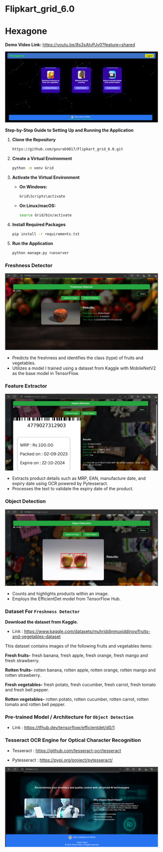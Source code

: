 
# Flipkart_grid_6.0

# Hexagone
**Demo Video Link:** https://youtu.be/8s3sAIvPJv0?feature=shared


![Hexagone](https://raw.githubusercontent.com/gourab9817/Flipkart_grid_6.0/main/Photos/Website_Home.png)


**Step-by-Step Guide to Setting Up and Running the Application**

1. **Clone the Repository**
   ```bash
   https://github.com/gourab9817/Flipkart_grid_6.0.git
   ```
2. **Create a Virtual Environment**
    ```bash
   python -m venv Grid
   ```
3. **Activate the Virtual Environment**

   - **On Windows:**
     ```bash
     Grid\Scripts\activate
     ```
   - **On Linux/macOS:**
     ```bash
     source Grid/bin/activate
     ```
4. **Install Required Packages**
    ```bash
   pip install -r requirements.txt
    ```
5. **Run the Application**
 
   ```bash
   python manage.py runserver
   ```
   
### Freshness Detector

![Hexagone](/static/images/freshness-detector-img.png)
 - Predicts the freshness and identifies the class (type) of fruits and vegetables.
 - Utilizes a model I trained using a dataset from Kaggle with MobileNetV2 as the base model in TensorFlow.

### Feature Extractor

![Hexagone](/static/images/feature-extractor-img.png)
 - Extracts product details such as MRP, EAN, manufacture date, and expiry date using OCR powered by Pytesseract.
 - Processes the text to validate the expiry date of the product.


### Object Detection

![Hexagone](/static/images/object-detection-img.png)
 - Counts and highlights products within an image.
 - Employs the EfficientDet model from TensorFlow Hub.


### Dataset For `Freshness Detector`

**Download the dataset from Kaggle.**

- Link : https://www.kaggle.com/datasets/muhriddinmuxiddinov/fruits-and-vegetables-dataset

This dataset contains images of the following fruits and vegetables items:

**Fresh fruits-** fresh banana, fresh apple, fresh orange, fresh mango and fresh strawberry.

**Rotten fruits-** rotten banana, rotten apple, rotten orange, rotten mango and rotten strawberry.

**Fresh vegetables-** fresh potato, fresh cucumber, fresh carrot, fresh tomato and fresh bell pepper.

**Rotten vegetables-** rotten potato, rotten cucumber, rotten carrot, rotten tomato and rotten bell pepper.



### Pre-trained Model / Architecture for `Object Detection`

- Link : https://tfhub.dev/tensorflow/efficientdet/d0/1

### Tesseract OCR Engine for Optical Character Recognition

- Tesseract : https://github.com/tesseract-ocr/tesseract

- Pytesseract : https://pypi.org/project/pytesseract/


![Hexagone](/static/images/smart-vision-bottom.png)



